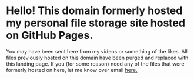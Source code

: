 # Hello! This domain formerly hosted my personal file storage site hosted on GitHub Pages.

You may have been sent here from my videos or something of the likes. All files previously hosted on this domain have been purged and replaced with this landing page. If you (for some reason) need any of the files that were formerly hosted on here, let me know over email <a href="ma&#105;l&#116;o&#58;&#103;%73ta%6E%6&#52;&#64;gsta%6E&#100;&#46;m%65">here.</a>
